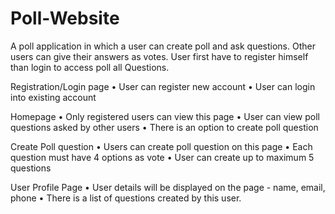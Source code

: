 # Poll-Website
A poll application in which a user can create poll and ask questions.
Other users can give their answers as votes.
User first have to register himself than login to access poll all Questions.

Registration/Login page
• User can register new account
• User can login into existing account

Homepage
• Only registered users can view this page
• User can view poll questions asked by other users
• There is an option to create poll question

Create Poll question
• Users can create poll question on this page
• Each question must have 4 options as vote
• User can create up to maximum 5 questions

User Profile Page
• User details will be displayed on the page - name, email, phone
• There is a list of questions created by this user.
